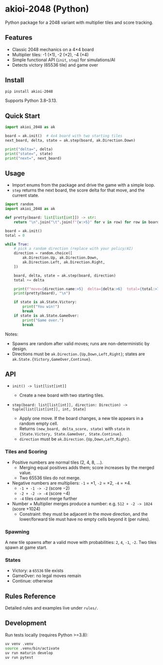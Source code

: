 # akioi-2048 (Python)

Python package for a 2048 variant with multiplier tiles and score tracking.

## Features

- Classic 2048 mechanics on a 4×4 board
- Multiplier tiles: -1 (×1), -2 (×2), -4 (×4)
- Simple functional API (`init`, `step`) for simulations/AI
- Detects victory (65536 tile) and game over

## Install

```bash
pip install akioi-2048
```

Supports Python 3.8–3.13.

## Quick Start

```python
import akioi_2048 as ak

board = ak.init()  # 4x4 board with two starting tiles
next_board, delta, state = ak.step(board, ak.Direction.Down)

print("delta=", delta)
print("state=", state)
print("next=", next_board)
```

## Usage

- Import enums from the package and drive the game with a simple loop.
- `step` returns the next board, the score delta for that move, and the current state.

```python
import random
import akioi_2048 as ak

def pretty(board: list[list[int]]) -> str:
    return "\n".join("\t".join(f"{v:>5}" for v in row) for row in board)

board = ak.init()
total = 0

while True:
    # pick a random direction (replace with your policy/AI)
    direction = random.choice([
        ak.Direction.Up, ak.Direction.Down,
        ak.Direction.Left, ak.Direction.Right,
    ])

    board, delta, state = ak.step(board, direction)
    total += delta

    print(f"move={direction.name:>5}  delta={delta:>6}  total={total:>7}")
    print(pretty(board), "\n")

    if state is ak.State.Victory:
        print("You win!")
        break
    if state is ak.State.GameOver:
        print("Game over.")
        break
```

Notes:

- Spawns are random after valid moves; runs are non-deterministic by design.
- Directions must be `ak.Direction.{Up,Down,Left,Right}`; states are `ak.State.{Victory,GameOver,Continue}`.

## API

- `init() -> list[list[int]]`
  - Create a new board with two starting tiles.

- `step(board: list[list[int]], direction: Direction) -> tuple[list[list[int]], int, State]`
  - Apply one move. If the board changes, a new tile appears in a random empty cell.
  - Returns `(new_board, delta_score, state)` with `state` in `{State.Victory, State.GameOver, State.Continue}`.
  - `direction` must be `ak.Direction.{Up,Down,Left,Right}`.

### Tiles and Scoring

- Positive numbers are normal tiles (2, 4, 8, …).
  - Merging equal positives adds them; score increases by the merged value.
  - Two 65536 tiles do not merge.
- Negative numbers are multipliers: `-1` = ×1, `-2` = ×2, `-4` = ×4.
  - `-1 + -1 -> -2` (score −2)
  - `-2 + -2 -> -4` (score −4)
  - `-4` tiles cannot merge further
- Number × Multiplier merges produce a number: e.g. `512 + -2 -> 1024` (score +1024)
  - Constraint: they must be adjacent in the move direction,
    and the lower/forward tile must have no empty cells beyond it (per rules).

### Spawning

A new tile spawns after a valid move with probabilities: `2`, `4`, `-1`, `-2`.
Two tiles spawn at game start.

### States

- Victory: a `65536` tile exists
- GameOver: no legal moves remain
- Continue: otherwise

## Rules Reference

Detailed rules and examples live under `rules/`.

## Development

Run tests locally (requires Python >=3.8):

```bash
uv venv .venv
source .venv/bin/activate
uv run maturin develop
uv run pytest
```
